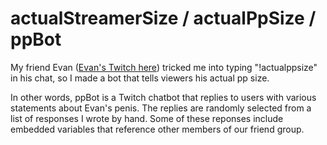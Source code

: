 # actualStreamerSize / actualPpSize / ppBot

My friend Evan ([Evan's Twitch here](https://twitch.tv/evanwahr)) tricked me into typing "!actualppsize" in his chat, so I made a bot that tells viewers his actual pp size.

In other words, ppBot is a Twitch chatbot that replies to users with various statements about Evan's penis. The replies are randomly selected from a list of responses I wrote by hand. Some of these reponses include embedded variables that reference other members of our friend group.
